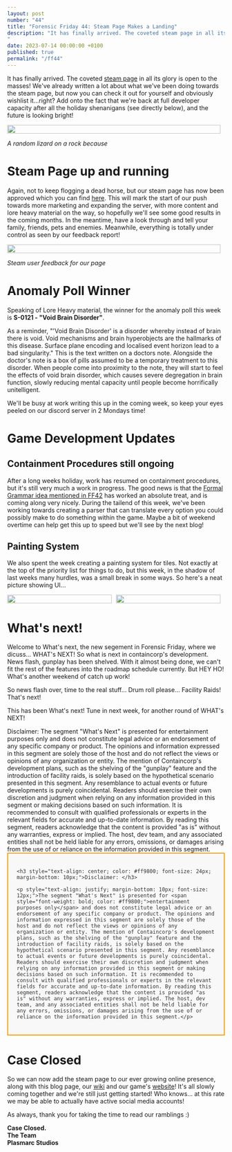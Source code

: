 ```yaml
---
layout: post
number: "44"
title: "Forensic Friday 44: Steam Page Makes a Landing"
description: "It has finally arrived. The coveted steam page in all its glory is open to the masses! We've already written a lot about what we've been doing towards the steam page, but now you can check it out for yourself and obviously wishlist it...right? Add onto the fact that we're back at full developer capacity after all the holiday shenanigans (see directly below), and the future is looking bright!
"
date: 2023-07-14 00:00:00 +0100
published: true 
permalink: "/ff44"
---
```


It has finally arrived. The coveted [steam page](https://store.steampowered.com/app/2483140/Containcorp/) in all its glory is open to the masses! We've already written a lot about what we've been doing towards the steam page, but now you can check it out for yourself and obviously wishlist it...right? Add onto the fact that we're back at full developer capacity after all the holiday shenanigans (see directly below), and the future is looking bright!

<div style="display:flex">
    <div style="flex:1;padding-right:10px;">
        <img src="./forensic-friday-media/ff44/lizard_on_a_rock.jpg" width="100%"/>
    </div>
</div>

_A random lizard on a rock because_

# Steam Page up and running

Again, not to keep flogging a dead horse, but our steam page has now been approved which you can find [here](https://store.steampowered.com/app/2483140/Containcorp/). This will mark the start of our push towards more marketing and expanding the server, with more content and lore heavy material on the way, so hopefully we'll see some good results in the coming months. In the meantime, have a look through and tell your family, friends, pets and enemies. Meanwhile, everything is totally under control as seen by our feedback report!

<div style="display:flex">
    <div style="flex:1;padding-right:10px;">
        <img src="./forensic-friday-media/ff44/steam_feedback.png" width="100%"/>
    </div>
</div>

_Steam user feedback for our page_

# Anomaly Poll Winner

Speaking of Lore Heavy material, the winner for the anomaly poll this week is **S-0121 - "Void Brain Disorder"**.

As a reminder, "'Void Brain Disorder' is a disorder whereby instead of brain there is void. Void mechanisms and brain hyperobjects are the hallmarks of this disease. Surface plane encoding and localised event horizon lead to a bad singularity." This is the text written on a doctors note. Alongside the doctor's note is a box of pills assumed to be a temporary treatment to this disorder. When people come into proximity to the note, they will start to feel the effects of void brain disorder, which causes severe degregation in brain function, slowly reducing mental capacity until people become horrifically unitelligent.

We'll be busy at work writing this up in the coming week, so keep your eyes peeled on our discord server in 2 Mondays time!


# Game Development Updates

## Containment Procedures still ongoing

After a long weeks holiday, work has resumed on containment procedures, but it's still very much a work in progress. The good news is that the  [Formal Grammar idea mentioned in FF42](https://plasmarcstudios.co.uk/containcorp-blog/ff42#formal-grammars) has worked an absolute treat, and is coming along very nicely. During the tailend of this week, we've been working towards creating a parser that can translate every option you could possibly make to do something within the game. Maybe a bit of weekend overtime can help get this up to speed but we'll see by the next blog!


## Painting System

We also spent the week creating a painting system for tiles. Not exactly at the top of the priority list for things to do, but this week, in the shadow of last weeks many hurdles, was a small break in some ways. So here's a neat picture showing UI...

<div style="display:flex">
    <div style="flex:1;padding-right:10px;">
        <img src="./forensic-friday-media/ff44/color.png" width="100%"/>
    </div>
     <div style="flex:1;padding-right:10px;">
        <img src="./forensic-friday-media/ff44/paintedTiles.png" width="100%"/>
    </div>
</div>

# What's next!
Welcome to What's next, the new segement in Forensic Friday, where we dicuss... WHAT's NEXT! So what is next in containcorp's development. News flash, gunplay has been shelved. With it almost being done, we can't fit the rest of the features into the roadmap schedule currently. But HEY HO! What's another weekend of catch up work!

So news flash over, time to the real stuff... Drum roll please... Facility Raids! That's next!

This has been What's next! Tune in next week, for another round of WHAT's NEXT! 

<div style="display:flex">
Disclaimer: 
The segment "What's Next" is presented for entertainment purposes only and does not constitute legal advice or an endorsement of any specific company or product. The opinions and information expressed in this segment are solely those of the host and do not reflect the views or opinions of any organization or entity. The mention of Containcorp's development plans, such as the shelving of the "gunplay" feature and the introduction of facility raids, is solely based on the hypothetical scenario presented in this segment. Any resemblance to actual events or future developments is purely coincidental. Readers should exercise their own discretion and judgment when relying on any information provided in this segment or making decisions based on such information. It is recommended to consult with qualified professionals or experts in the relevant fields for accurate and up-to-date information. By reading this segment, readers acknowledge that the content is provided "as is" without any warranties, express or implied. The host, dev team, and any associated entities shall not be held liable for any errors, omissions, or damages arising from the use of or reliance on the information provided in this segment.
</div>

<div style="border: 2px solid #ff9800; background-color: #f8f8f8; padding: 20px; margin-bottom: 20px; font-family: 'Arial', sans-serif; color: #333;">

    <h3 style="text-align: center; color: #ff9800; font-size: 24px; margin-bottom: 10px;">Disclaimer: </h3>
    
    <p style="text-align: justify; margin-bottom: 10px; font-size: 12px;">The segment "What's Next" is presented for <span style="font-weight: bold; color: #ff9800;">entertainment purposes only</span> and does not constitute legal advice or an endorsement of any specific company or product. The opinions and information expressed in this segment are solely those of the host and do not reflect the views or opinions of any organization or entity. The mention of Containcorp's development plans, such as the shelving of the "gunplay" feature and the introduction of facility raids, is solely based on the hypothetical scenario presented in this segment. Any resemblance to actual events or future developments is purely coincidental. Readers should exercise their own discretion and judgment when relying on any information provided in this segment or making decisions based on such information. It is recommended to consult with qualified professionals or experts in the relevant fields for accurate and up-to-date information. By reading this segment, readers acknowledge that the content is provided "as is" without any warranties, express or implied. The host, dev team, and any associated entities shall not be held liable for any errors, omissions, or damages arising from the use of or reliance on the information provided in this segment.</p>
</div>

# Case Closed

So we can now add the steam page to our ever growing online presence, along with this blog page, our [wiki](containcorp.wikidot.com/) and our game's [website](https://containcorpgame.com/)! It's all slowly coming together and we're still just getting started! Who knows... at this rate we may be able to actually have active social media accounts!

As always, thank you for taking the time to read our ramblings :)

**Case Closed.**\
**The Team**\
**Plasmarc Studios**